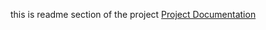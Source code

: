 this is readme section of the project
[Project Documentation](https://github.com/yourusername/your-repo-name/docs)
